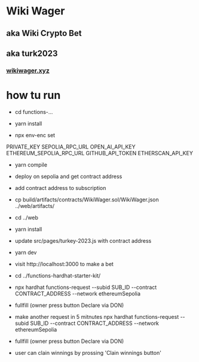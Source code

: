 # Wiki Wager

## aka Wiki Crypto Bet

## aka turk2023

### [wikiwager.xyz](https://wikiwager.xyz)

# how tu run

- cd functions-...

- yarn install

- npx env-enc set

PRIVATE_KEY
SEPOLIA_RPC_URL
OPEN_AI_API_KEY
ETHEREUM_SEPOLIA_RPC_URL
GITHUB_API_TOKEN
ETHERSCAN_API_KEY

- yarn compile

- deploy on sepolia and get contract address

- add contract address to subscription

- cp build/artifacts/contracts/WikiWager.sol/WikiWager.json ../web/artifacts/

- cd ../web

- yarn install

- update src/pages/turkey-2023.js with contract address

- yarn dev

- visit http://localhost:3000 to make a bet

- cd ../functions-hardhat-starter-kit/

- npx hardhat functions-request --subid SUB_ID --contract CONTRACT_ADDRESS --network ethereumSepolia

- fullfill (owner press button Declare via DON)

- make another request in 5 mitnutes
  npx hardhat functions-request --subid SUB_ID --contract CONTRACT_ADDRESS --network ethereumSepolia

- fullfill (owner press button Declare via DON)

- user can clain winnings by prossing 'Clain winnings button'
